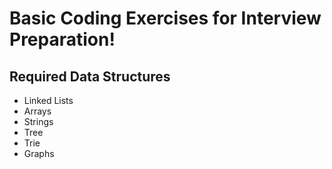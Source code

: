 # Basic Coding Exercises for Interview Preparation!

## Required Data Structures
 - Linked Lists
 - Arrays
 - Strings
 - Tree
 - Trie
 - Graphs
